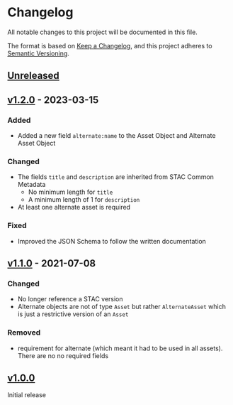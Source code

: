 # Changelog
All notable changes to this project will be documented in this file.

The format is based on [Keep a Changelog](https://keepachangelog.com/en/1.0.0/),
and this project adheres to [Semantic Versioning](https://semver.org/spec/v2.0.0.html).

## [Unreleased]

## [v1.2.0] - 2023-03-15

### Added

- Added a new field `alternate:name` to the Asset Object and Alternate Asset Object

### Changed

- The fields `title` and `description` are inherited from STAC Common Metadata
  - No minimum length for `title`
  - A minimum length of 1 for `description`
- At least one alternate asset is required

### Fixed

- Improved the JSON Schema to follow the written documentation

## [v1.1.0] - 2021-07-08

### Changed

- No longer reference a STAC version
- Alternate objects are not of type `Asset` but rather `AlternateAsset` which is just a restrictive version of an `Asset`

### Removed
- requirement for alternate (which meant it had to be used in all assets). There are no no required fields

## [v1.0.0]

Initial release

[Unreleased]: <https://github.com/stac-extensions/alternate-assets/compare/v1.2.0...HEAD>
[v1.2.0]: <https://github.com/stac-extensions/alternate-assets/compare/v1.1.0...v1.2.0>
[v1.1.0]: <https://github.com/stac-extensions/alternate-assets/compare/v1.0.0...v1.1.0>
[v1.0.0]: <https://github.com/stac-extensions/alternate-assets/tree/v1.0.0>

